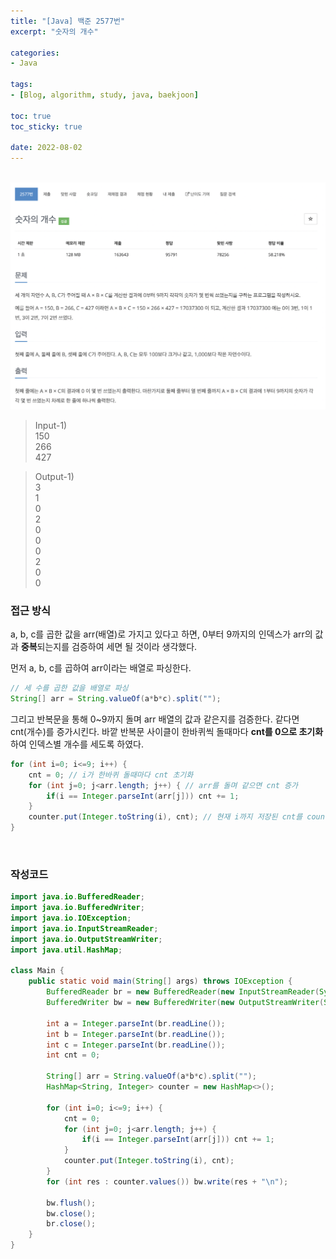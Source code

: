 ```yaml
--- 
title: "[Java] 백준 2577번" 
excerpt: "숫자의 개수" 

categories: 
- Java

tags: 
- [Blog, algorithm, study, java, baekjoon]

toc: true
toc_sticky: true

date: 2022-08-02
--- 
```


<br>

<center><img src="/assets/images/baekjoon/2577.png"></center>

> Input-1) <br>
150 <br>
266 <br>
427 <br>

> Output-1) <br>
3 <br>
1 <br>
0 <br>
2 <br>
0 <br>
0 <br>
0 <br>
2 <br>
0 <br>
0 <br>

### 접근 방식
a, b, c를 곱한 값을 arr(배열)로 가지고 있다고 하면, 
0부터 9까지의 인덱스가 arr의 값과 **중복**되는지를 검증하여 세면 될 것이라 생각했다.

먼저 a, b, c를 곱하여 arr이라는 배열로 파싱한다.

```java
// 세 수를 곱한 값을 배열로 파싱
String[] arr = String.valueOf(a*b*c).split("");
```

그리고 반복문을 통해 0~9까지 돌며 arr 배열의 값과 같은지를 검증한다.
같다면 cnt(개수)를 증가시킨다.
바깥 반복문 사이클이 한바퀴씩 돌때마다 **cnt를 0으로 초기화**하여 인덱스별 개수를 세도록 하였다.

```java
for (int i=0; i<=9; i++) { 
    cnt = 0; // i가 한바퀴 돌때마다 cnt 초기화
    for (int j=0; j<arr.length; j++) { // arr를 돌며 같으면 cnt 증가
        if(i == Integer.parseInt(arr[j])) cnt += 1;
    }
    counter.put(Integer.toString(i), cnt); // 현재 i까지 저장된 cnt를 counter 맵에 저장
}
```

<br>

### 작성코드
```java
import java.io.BufferedReader;
import java.io.BufferedWriter;
import java.io.IOException;
import java.io.InputStreamReader;
import java.io.OutputStreamWriter;
import java.util.HashMap;

class Main {
    public static void main(String[] args) throws IOException {
        BufferedReader br = new BufferedReader(new InputStreamReader(System.in));
        BufferedWriter bw = new BufferedWriter(new OutputStreamWriter(System.out));

        int a = Integer.parseInt(br.readLine());
        int b = Integer.parseInt(br.readLine());
        int c = Integer.parseInt(br.readLine());
        int cnt = 0;
        
        String[] arr = String.valueOf(a*b*c).split("");
        HashMap<String, Integer> counter = new HashMap<>();

        for (int i=0; i<=9; i++) {
            cnt = 0;
            for (int j=0; j<arr.length; j++) {
                if(i == Integer.parseInt(arr[j])) cnt += 1;
            }
            counter.put(Integer.toString(i), cnt);
        }
        for (int res : counter.values()) bw.write(res + "\n");

        bw.flush();
        bw.close();
        br.close();
    }
}
```